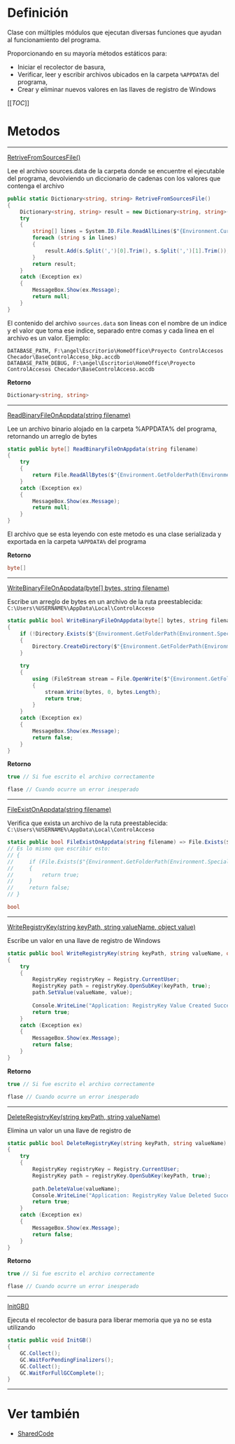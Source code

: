 # Definición
Clase con múltiples módulos que ejecutan diversas funciones que ayudan al funcionamiento del programa.

Proporcionando en su mayoría métodos estáticos para: 
- Iniciar el recolector de basura, 
- Verificar, leer y escribir archivos ubicados en la carpeta `%APPDATA%` del programa, 
- Crear y eliminar nuevos valores en las llaves de registro de Windows

[[_TOC_]]

# Metodos
----
[RetriveFromSourcesFile()]()

Lee el archivo sources.data de la carpeta donde se encuentre el ejecutable del programa, devolviendo un diccionario de cadenas con los valores que contenga el archivo


``` csharp
public static Dictionary<string, string> RetriveFromSourcesFile()
{
    Dictionary<string, string> result = new Dictionary<string, string>();
    try
    {
        string[] lines = System.IO.File.ReadAllLines($"{Environment.CurrentDirectory}/sources.data");
        foreach (string s in lines)
        {
            result.Add(s.Split(',')[0].Trim(), s.Split(',')[1].Trim());
        }
        return result;
    }
    catch (Exception ex)
    {
        MessageBox.Show(ex.Message);
        return null;
    }
}
```
El contenido del archivo ``sources.data`` son lineas con el nombre de un indice y el valor que toma ese indice, separado entre comas y cada linea en el archivo es un valor. Ejemplo:

```
DATABASE_PATH, F:\angel\Escritorio\HomeOffice\Proyecto ControlAccesos Checador\BaseControlAcceso_bkp.accdb
DATABASE_PATH_DEBUG, F:\angel\Escritorio\HomeOffice\Proyecto ControlAccesos Checador\BaseControlAcceso.accdb
```
**Retorno**
``` csharp 
Dictionary<string, string>
```

----
[ReadBinaryFileOnAppdata(string filename)]()

Lee un archivo binario alojado en la carpeta %APPDATA% del programa, retornando un arreglo de bytes

``` csharp 
static public byte[] ReadBinaryFileOnAppdata(string filename)
{
    try
    {
        return File.ReadAllBytes($"{Environment.GetFolderPath(Environment.SpecialFolder.LocalApplicationData)}\\ControlAcceso\\{filename}");
    }
    catch (Exception ex)
    {
        MessageBox.Show(ex.Message);
        return null;
    }
}
```

El archivo que se esta leyendo con este metodo es una clase serializada y exportada en la carpeta `%APPDATA%` del programa

**Retorno**
``` csharp
byte[]
```

----
[WriteBinaryFileOnAppdata(byte[] bytes, string filename)]()

Escribe un arreglo de bytes en un archivo de la ruta preestablecida: `C:\Users\%USERNAME%\AppData\Local\ControlAcceso`

``` csharp
static public bool WriteBinaryFileOnAppdata(byte[] bytes, string filename)
{
    if (!Directory.Exists($"{Environment.GetFolderPath(Environment.SpecialFolder.LocalApplicationData)}\\ControlAcceso\\{filename}"))
    {
        Directory.CreateDirectory($"{Environment.GetFolderPath(Environment.SpecialFolder.LocalApplicationData)}\\ControlAcceso");
    }

    try
    {
        using (FileStream stream = File.OpenWrite($"{Environment.GetFolderPath(Environment.SpecialFolder.LocalApplicationData)}\\ControlAcceso\\{filename}"))
        {
            stream.Write(bytes, 0, bytes.Length);
            return true;
        }
    }
    catch (Exception ex)
    {
        MessageBox.Show(ex.Message);
        return false;
    }
}
```

**Retorno**
``` csharp
true // Si fue escrito el archivo correctamente

flase // Cuando ocurre un error inesperado
```

----
[FileExistOnAppdata(string filename)]()

Verifica que exista un archivo de la ruta preestablecida:
`C:\Users\%USERNAME%\AppData\Local\ControlAcceso`

``` csharp
static public bool FileExistOnAppdata(string filename) => File.Exists($"{Environment.GetFolderPath(Environment.SpecialFolder.LocalApplicationData)}/ControlAcceso/{filename}") ? true : false;
// Es lo mismo que escribir esto:
// { 
//     if (File.Exists($"{Environment.GetFolderPath(Environment.SpecialFolder.LocalApplicationData)}/ControlAcceso/{filename}"))
//     {
//         return true;
//     }
//     return false;
// }
```

``` csharp
bool
```

----
[WriteRegistryKey(string keyPath, string valueName, object value)]()

Escribe un valor en una llave de registro de Windows

``` csharp
static public bool WriteRegistryKey(string keyPath, string valueName, object value)
{
    try
    {
        RegistryKey registryKey = Registry.CurrentUser;
        RegistryKey path = registryKey.OpenSubKey(keyPath, true);
        path.SetValue(valueName, value);
        
        Console.WriteLine("Application: RegistryKey Value Created Successfully");
        return true;
    }
    catch (Exception ex)
    {
        MessageBox.Show(ex.Message);
        return false;
    }
}
```

**Retorno**
``` csharp
true // Si fue escrito el archivo correctamente

flase // Cuando ocurre un error inesperado
```

----
[DeleteRegistryKey(string keyPath, string valueName)]()

Elimina un valor un una llave de registro de 

``` csharp
static public bool DeleteRegistryKey(string keyPath, string valueName)
{
    try
    {
        RegistryKey registryKey = Registry.CurrentUser;
        RegistryKey path = registryKey.OpenSubKey(keyPath, true);
        
        path.DeleteValue(valueName);
        Console.WriteLine("Application: RegistryKey Value Deleted Successfully");
        return true;
    }
    catch (Exception ex)
    {
        MessageBox.Show(ex.Message);
        return false;
    }
}
```

**Retorno**
``` csharp
true // Si fue escrito el archivo correctamente

flase // Cuando ocurre un error inesperado
```

----
[InitGB()]()

Ejecuta el recolector de basura para liberar memoria que ya no se esta utilizando

``` csharp
static public void InitGB()
{
    GC.Collect();
    GC.WaitForPendingFinalizers();
    GC.Collect();
    GC.WaitForFullGCComplete();
}
```

----
# Ver también
- [SharedCode](/SharedCode)